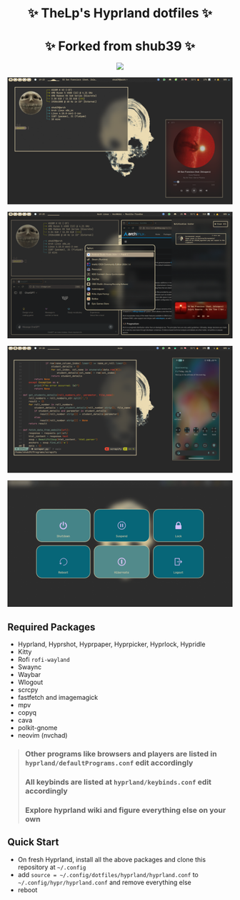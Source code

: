 <div align="center">
    <h1>✨ TheLp's Hyprland dotfiles ✨</h1>
    <h1>✨ Forked from shub39 ✨</h1>
</div>

<div align="center"> 

![](https://img.shields.io/github/repo-size/shub39/dotfiles?color=CAC992&label=SIZE&logo=googledrive&style=for-the-badge&logoColor=D9E0EE&labelColor=292324)

</a>
</div>

![1](screenshots/1.png)

![2](screenshots/2.png)

![3](screenshots/3.png)

![4](screenshots/4.png)

## Required Packages

- Hyprland, Hyprshot, Hyprpaper, Hyprpicker, Hyprlock, Hypridle
- Kitty
- Rofi `rofi-wayland`
- Swaync
- Waybar
- Wlogout
- scrcpy
- fastfetch and imagemagick
- mpv
- copyq
- cava
- polkit-gnome 
- neovim (nvchad)

> ### Other programs like browsers and players are listed in `hyprland/defaultPrograms.conf` edit accordingly
> ### All keybinds are listed at `hyprland/keybinds.conf` edit accordingly
> ### Explore hyprland wiki and figure everything else on your own

## Quick Start

- On fresh Hyprland, install all the above packages and clone this repository at `~/.config`
- add `source = ~/.config/dotfiles/hyprland/hyprland.conf` to `~/.config/hypr/hyprland.conf` and remove everything else
- reboot
